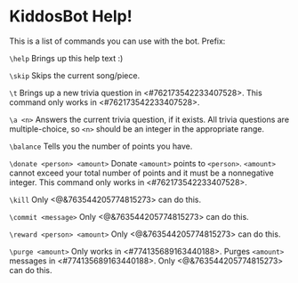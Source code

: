 # KiddosBot Help!

This is a list of commands you can use with the bot.
Prefix: <prefix>

`\help`
Brings up this help text :)

`\skip`
Skips the current song/piece.

`\t`
Brings up a new trivia question in <#762173542233407528>. This command only works in <#762173542233407528>.

`\a <n>`
Answers the current trivia question, if it exists. All trivia questions are multiple-choice, so `<n>` should be an integer in the appropriate range.

`\balance`
Tells you the number of points you have.

`\donate <person> <amount>`
Donate `<amount>` points to `<person>`.
 `<amount>` cannot exceed your total number of points and it must be a nonnegative integer. This command only works in <#762173542233407528>.

`\kill`
Only <@&763544205774815273> can do this.

`\commit <message>`
Only <@&763544205774815273> can do this.

`\reward <person> <amount>`
Only <@&763544205774815273> can do this.

`\purge <amount>`
Only works in <#774135689163440188>. Purges `<amount>` messages in <#774135689163440188>. Only <@&763544205774815273> can do this.